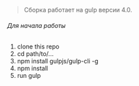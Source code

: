 >Сборка работает на gulp версии 4.0.
###### Для начала работы

1. clone this repo
2. cd path/to/...
3. npm install gulpjs/gulp-cli -g
4. npm install
5. run gulp
 

